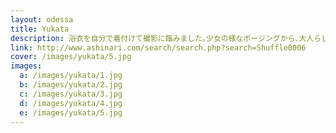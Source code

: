 ```yaml
---
layout: odessa
title: Yukata
description: 浴衣を自分で着付けて撮影に臨みました｡少女の様なポージングから､大人らしいポージングまでこなしている素材になっています｡
link: http://www.ashinari.com/search/search.php?search=Shuffle0006
cover: /images/yukata/5.jpg
images:
  a: /images/yukata/1.jpg
  b: /images/yukata/2.jpg
  c: /images/yukata/3.jpg
  d: /images/yukata/4.jpg
  e: /images/yukata/5.jpg
---
```



